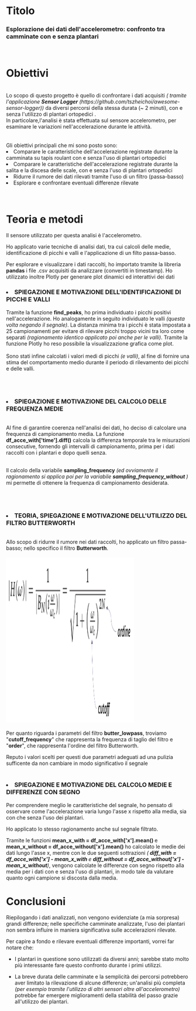 <h1> Titolo </h1>
<h3>Esplorazione dei dati dell'accelerometro: confronto tra camminate con e senza plantari </h3> <br>
<h1> Obiettivi </h1> <br>
Lo scopo di questo progetto è quello di confrontare i dati acquisiti <i>( tramite l'applicazione <b>Sensor Logger</b> <i>(https://github.com/tszheichoi/awesome-sensor-logger)</i>) </i>da diversi percorsi della stessa durata (~ 2 minuti), con e senza l'utilizzo di plantari ortopedici .<br> In particolare,l'analisi è stata effettuata sul sensore accelerometro, per esaminare le variazioni nell'accelerazione durante le attività. 
<br><br><br>Gli obiettivi principali che mi sono posto sono:<br>
<li> Comparare le caratteristiche dell'accelerazione registrate durante la camminata su tapis roulant con e senza l'uso di plantari ortopedici </li>
     <li> Comparare le caratteristiche dell'accelerazione registrate durante la salita e la discesa delle scale,  con e senza l'uso di plantari ortopedici </li>  
 <li> Ridurre il rumore dei dati rilevati tramite l'uso di un filtro (passa-basso) </li>  <li> Esplorare e confrontare eventuali differenze rilevate </li> 
 <br> <br>
<h1> Teoria e metodi </h1>

Il sensore utilizzato per questa analisi è l'accelerometro.

Ho applicato varie tecniche di analisi dati, tra cui calcoli delle medie, identificazione di picchi e valli e l'applicazione di un filto passa-basso.
    
Per esplorare e visualizzare i dati raccolti, ho importato tramite la libreria <b> pandas</b> i file .csv acquisiti da analizzare (convertiti in timestamp). Ho utilizzato inoltre Plotly per generare plot dinamici ed interattivi dei dati

<h3> <li>  SPIEGAZIONE E MOTIVAZIONE DELL'IDENTIFICAZIONE DI PICCHI E VALLI </li> </h3> 

Tramite la funzione <b>find_peaks</b>, ho prima individuato i picchi positivi nell'accelerazione. Ho analogamente in seguito individuato le valli <i>(questa volta negando il segnale)</i>. La distanza minima tra i picchi è stata impostata a 25 campionamenti per evitare di rilevare picchi troppo vicini tra loro come separati <i>(ragionamento identico applicato poi anche per le valli)</i>. 
Tramite la funzione Plotly ho reso possibile la visualizzazione grafica come plot.
<br><br>
Sono stati infine calcolati i valori medi di picchi <i>(e valli)</i>, al fine di fornire una stima del comportamento medio durante il periodo di rilevamento dei picchi e delle valli. 

<br><br>

<h3> <li> SPIEGAZIONE E MOTIVAZIONE DEL CALCOLO DELLE FREQUENZA MEDIE </li> </h3>  <BR> 
Al fine di garantire coerenza nell'analisi dei dati, ho deciso di calcolare una frequenza di campionamento media.
La funzione <b> df_acce_with['time'].diff()</b> calcola la differenza temporale tra le misurazioni consecutive, fornendo gli intervalli di campionamento, prima per i dati raccolti con i plantari e dopo quelli senza.
<br><br>

Il calcolo della variabile <b>sampling_frequency</b> <i>(ed ovviamente il ragionamento si applica poi per la variabile <b> sampling_frequency_without </b>)</i> mi permette di ottenere la frequenza di campionamento desiderata.

<br><br>

<h3> <li>TEORIA, SPIEGAZIONE E MOTIVAZIONE DELL'UTILIZZO DEL FILTRO BUTTERWORTH  </li> </h3>  <BR> 
Allo scopo di ridurre il rumore nei dati raccolti, ho applicato un filtro passa-basso; nello specifico il filtro <b>Butterworth</b>. 
<br><br>
<img src="Filtro Butterworth.png" alt="Filtro Butterworth" width="350" height="450"/>
<br><br>
Per quanto riguarda i parametri del filtro <b>butter_lowpass</b>, troviamo "<b>cutoff_frequency</b>" che rappresenta la frequenza di taglio del filtro e "<b>order</b>", che rappresenta l'ordine del filtro Butterworth.

Reputo i valori scelti per questi due parametri adeguati ad una pulizia sufficente da non cambiare in modo significativo il segnale
<br><br>
<h3> <li>SPIEGAZIONE E MOTIVAZIONE DEL CALCOLO MEDIE E DIFFERENZE CON SEGNO</li> </h3>
Per comprendere meglio le caratteristiche del segnale, ho pensato di osservare come l'accelerazione varia lungo l'asse x rispetto alla media, sia con che senza l'uso dei plantari.

Ho applicato lo stesso ragionamento anche sul segnale filtrato.

Tramite le funzioni <b> mean_x_with = df_acce_with['x'].mean() </b> e <b> mean_x_without = df_acce_without['x'].mean() </b> ho calcolato le medie dei dati lungo l'asse x, mentre con le due seguenti sottrazioni <i> (<b> diff_with = df_acce_with['x'] - mean_x_with </b> e <b> diff_without = df_acce_without['x'] - mean_x_without</b>)</i>, vengono calcolate le differenze con segno rispetto alla media per i dati con e senza l'uso di plantari, in modo tale da valutare quanto ogni campione si discosta dalla media. 
</h6>


<h1> Conclusioni </h1>
Riepilogando i dati analizzati, non vengono evidenziate (a mia sorpresa) grandi differenze; nelle specifiche camminate analizzate, l'uso dei plantari non sembra influire in maniera significativa sulle accelerazioni rilevate.

Per capire a fondo e rilevare eventuali differenze importanti, vorrei far notare che:

<ul> <li> I plantari in questione sono utilizzati da diversi anni; sarebbe stato molto più interessante fare questo confronto durante i primi utilizzi.  </ul> </li> 
<ul> <li> La breve durata delle camminate e la semplicità dei percorsi potrebbero aver limitato la rilevazione di alcune differenze; un'analisi più completa <i>(per esempio tramite l'utilizzo di altri sensori oltre all'accelerometro)</i> potrebbe far emergere miglioramenti della stabilità del passo grazie all'utilizzo dei plantari. </ul> </li> 
